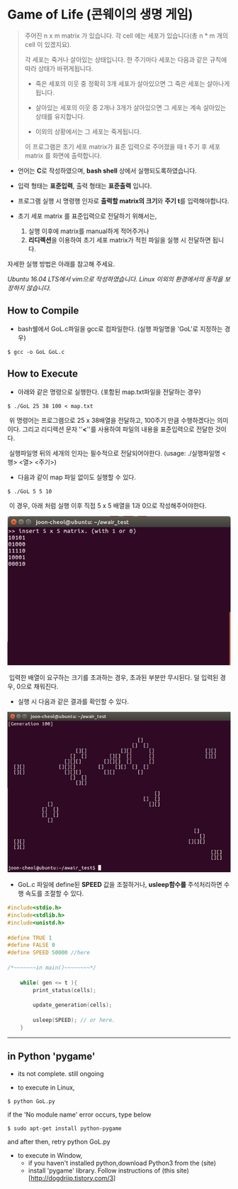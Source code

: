 # Game of Life (콘웨이의 생명 게임)

> 주어진 n x m matrix 가 있습니다. 각 cell 에는 세포가 있습니다(총 n * m 개의 cell 이 있겠지요). 
>
> 각 세포는 죽거나 살아있는 상태입니다. 한 주기마다 세포는 다음과 같은 규칙에 따라 상태가 바뀌게됩니다.
>
> - 죽은 세포의 이웃 중 정확히 3개 세포가 살아있으면 그 죽은 세포는 살아나게 됩니다.
>
> - 살아있는 세포의 이웃 중 2개나 3개가 살아있으면 그 세포는 계속 살아있는 상태를 유지합니다.
>
> - 이외의 상황에서는 그 세포는 죽게됩니다.
>
> 이 프로그램은 초기 세포 matrix가 표준 입력으로 주어졌을 때 t 주기 후 세포 matrix 를 화면에 출력합니다.



- 언어는 **C**로 작성하였으며, **bash shell** 상에서 실행되도록하였습니다.

- 입력 형태는 **표준입력**, 출력 형태는 **표준출력** 입니다.

- 프로그램 실행 시 명령행 인자로 **출력할 matrix의 크기**와 **주기 t**를 입력해야합니다.

- 초기 세포 matrix 를 표준입력으로 전달하기 위해서는,

	1. 실행 이후에 matrix를 manual하게 적어주거나
	2. **리디렉션**을 이용하여 초기 세포 matrix가 적힌 파일을 실행 시 전달하면 됩니다. 



자세한 실행 방법은 아래를 참고해 주세요.

*Ubuntu 16.04 LTS에서 vim으로 작성하였습니다. Linux 이외의 환경에서의 동작을 보장하지 않습니다.*



## How to Compile

- bash쉘에서 GoL.c파일을 gcc로 컴파일한다. (실행 파일명을 'GoL'로 지정하는 경우)

```
$ gcc -o GoL GoL.c
```



## How to Execute

- 아래와 같은 명령으로 실행한다. (포함된 map.txt파일을 전달하는 경우)

```
$ ./GoL 25 38 100 < map.txt
```

​	위 명령어는 프로그램으로 25 x 38배열을 전달하고, 100주기 만큼 수행하겠다는 의미이다.
	그리고 리디렉션 문자 ''**<**''를 사용하여 파일의 내용을 표준입력으로 전달한 것이다.

​	실행파일명 뒤의 세개의 인자는 필수적으로 전달되어야한다. (usage:  ./실행파일명 <행> <열> <주기>) 



- 다음과 같이 map 파일 없이도 실행할 수 있다.

```
$ ./GoL 5 5 10
```

​	이 경우, 아래 처럼 실행 이후 직접 5 x 5 배열을 1과 0으로 작성해주어야한다.

![image1](./images/image1.png)

​	입력한 배열이 요구하는 크기를 초과하는 경우, 초과된 부분만 무시된다. 덜 입력된 경우, 0으로 채워진다.



- 실행 시 다음과 같은 결과를 확인할 수 있다.

![image2](./images/image2.png)

- GoL.c 파일에 define된 **SPEED** 값을 조절하거나, **usleep함수를** 주석처리하면 수행 속도를 조절할 수 있다.

```c
#include<stdio.h>
#include<stdlib.h>
#include<unistd.h>

#define TRUE 1
#define FALSE 0
#define SPEED 50000 //here

/*~~~~~~~in main()~~~~~~~~*/

	while( gen <= t ){
		print_status(cells);
		
		update_generation(cells);
		
		usleep(SPEED); // or here. 
	}

```
---
## in Python 'pygame'

- its not complete. still ongoing

- to execute in Linux, 
```
$ python GoL.py
```

if the 'No module name' error occurs, type below

```
$ sudo apt-get install python-pygame
```
and after then, retry python GoL.py

- to execute in Window,
	- if you haven't installed python,download Python3 from the (site)
	- install 'pygame' library. Follow instructions of (this site)[http://dogdriip.tistory.com/3]
